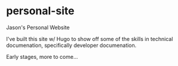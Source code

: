 # personal-site
Jason's Personal Website

I've built this site w/ Hugo to show off some of the skills in technical documenation, specifically developer documenation.

Early stages, more to come...
